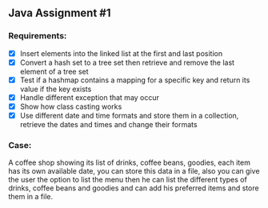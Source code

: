 ## Java Assignment #1

### Requirements:

- [x] Insert elements into the linked list at the first and last position
- [x] Convert a hash set to a tree set then retrieve and remove the last element of a tree set
- [x] Test if a hashmap contains a mapping for a specific key and return its value if the key exists
- [x] Handle different exception that may occur
- [x] Show how class casting works
- [x] Use different date and time formats and store them in a collection, retrieve the dates and times and change their formats

### Case:

A coffee shop showing its list of drinks, coffee beans, goodies, each item has its own available date, you can store this data in a file, also you can give the user the option to list the menu then he can list the different types of drinks, coffee beans and goodies and can add his preferred items and store them in a file.

